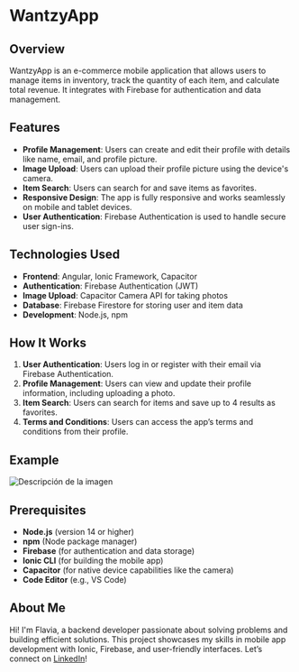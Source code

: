 # WantzyApp

## Overview
WantzyApp is an e-commerce mobile application that allows users to manage items in inventory, track the quantity of each item, and calculate total revenue. It integrates with Firebase for authentication and data management.

## Features
- **Profile Management**: Users can create and edit their profile with details like name, email, and profile picture.
- **Image Upload**: Users can upload their profile picture using the device's camera.
- **Item Search**: Users can search for and save items as favorites.
- **Responsive Design**: The app is fully responsive and works seamlessly on mobile and tablet devices.
- **User Authentication**: Firebase Authentication is used to handle secure user sign-ins.

## Technologies Used
- **Frontend**: Angular, Ionic Framework, Capacitor
- **Authentication**: Firebase Authentication (JWT)
- **Image Upload**: Capacitor Camera API for taking photos
- **Database**: Firebase Firestore for storing user and item data
- **Development**: Node.js, npm

## How It Works
1. **User Authentication**: Users log in or register with their email via Firebase Authentication.
2. **Profile Management**: Users can view and update their profile information, including uploading a photo.
3. **Item Search**: Users can search for items and save up to 4 results as favorites.
4. **Terms and Conditions**: Users can access the app’s terms and conditions from their profile.

## Example
![Descripción de la imagen](https://s3.ezgif.com/tmp/ezgif-37a0ad49f135e.webp)

## Prerequisites
- **Node.js** (version 14 or higher)
- **npm** (Node package manager)
- **Firebase** (for authentication and data storage)
- **Ionic CLI** (for building the mobile app)
- **Capacitor** (for native device capabilities like the camera)
- **Code Editor** (e.g., VS Code)

## About Me
Hi! I'm Flavia, a backend developer passionate about solving problems and building efficient solutions. This project showcases my skills in mobile app development with Ionic, Firebase, and user-friendly interfaces. Let’s connect on [LinkedIn](https://www.linkedin.com/in/flaviiferri)!
